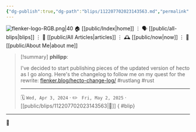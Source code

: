 ```yaml
---
{"dg-publish":true,"dg-path":"blips/112207702023143563.md","permalink":"/blips/112207702023143563/","title":"philipp on mastodon @ 2024-04-03"}
---
```



<div class="transclusion internal-embed is-loaded"><div class="markdown-embed">




![flenker-logo-RGB.png|40](/img/user/attachments/flenker-logo-RGB.png)
🏠 [[public/Index\|home]]  ⋮ 🗣️ [[public/all-blips\|blips]] ⋮  📝 [[public/All Articles\|articles]]  ⋮ 🕰️ [[public/now\|now]] ⋮ 🪪 [[public/About Me\|about me]]


</div></div>


> [!summary] **philipp**:
>
> I've decided to start publishing pieces of the updated version of hecto as I go along. Here's the changelog to follow me on my quest for the rewrite:
> [flenker.blog/hecto-change-log/](https://www.flenker.blog/hecto-change-log/)
> #rustlang #rust
> - - -
>
> 🗓️ <code>Wed, Apr 3, 2024</code>  · ✏️ <code> Fri, May 2, 2025</code>  · [[public/blips/112207702023143563\|🔗]]
{ #blip}


- - -

 👾
